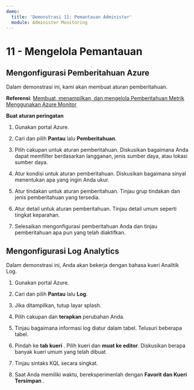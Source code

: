 ```yaml
---
demo:
  title: 'Demonstrasi 11: Pemantauan Administer'
  module: Administer Monitoring
---
```


# 11 - Mengelola Pemantauan

## Mengonfigurasi Pemberitahuan Azure

Dalam demonstrasi ini, kami akan membuat aturan pemberitahuan.

**Referensi**: [Membuat, menampilkan, dan mengelola Pemberitahuan Metrik Menggunakan Azure Monitor](https://docs.microsoft.com/azure/azure-monitor/alerts/alerts-metric)

**Buat aturan peringatan**

1. Gunakan portal Azure.

1. Cari dan pilih **Pantau** lalu **Pemberitahuan**.

1. Pilih cakupan untuk aturan pemberitahuan. Diskusikan bagaimana Anda dapat memfilter berdasarkan langganan, jenis sumber daya, atau lokasi sumber daya.

1. Atur kondisi untuk aturan pemberitahuan. Diskusikan bagaimana sinyal menentukan apa yang ingin Anda ukur. 

1. Atur tindakan untuk aturan pemberitahuan. Tinjau grup tindakan dan jenis pemberitahuan yang tersedia. 

1. Atur detail untuk aturan pemberitahuan. Tinjau detail umum seperti tingkat keparahan. 

1. Selesaikan mengonfigurasi pemberitahuan Anda dan tinjau pemberitahuan apa pun yang telah diaktifkan. 

## Mengonfigurasi Log Analytics

Dalam demonstrasi ini, Anda akan bekerja dengan bahasa kueri Analitik Log.

1. Gunakan portal Azure.

1. Cari dan pilih **Pantau** lalu **Log**.

1. Jika ditampilkan, tutup layar splash.

1. Pilih cakupan dan **terapkan** perubahan Anda. 

1. Tinjau bagaimana informasi log diatur dalam tabel. Telusuri beberapa tabel.

1. Pindah ke **tab kueri** . Pilih kueri dan **muat ke editor**. Diskusikan berapa banyak kueri umum yang telah dibuat.

1. Tinjau sintaks KQL secara singkat. 

1. Saat Anda memiliki waktu, bereksperimenlah dengan **Favorit dan **Kueri** Tersimpan** .



